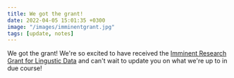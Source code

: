 ```yaml
---
title: We got the grant!
date: 2022-04-05 15:01:35 +0300
image: "/images/imminentgrant.jpg"
tags: [update, notes]
---
```


We got the grant! We're so excited to have received the [Imminent Research Grant for Lingustic Data](https://imminent.translated.com/research-grants-ceremony-innovations-in-language-technology) and can't wait to update you on what we're up to in due course!
